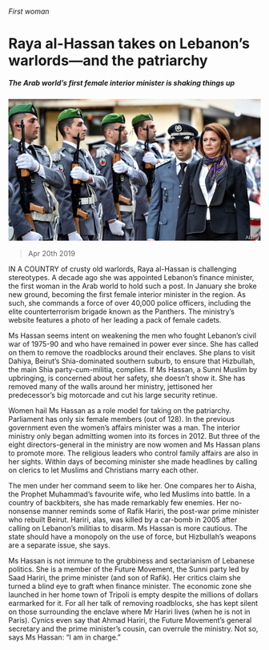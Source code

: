 ###### First woman

# Raya al-Hassan takes on Lebanon’s warlords—and the patriarchy 

##### The Arab world’s first female interior minister is shaking things up 

![image](images/20190420_MAP002_0.jpg) 

> Apr 20th 2019 

IN A COUNTRY of crusty old warlords, Raya al-Hassan is challenging stereotypes. A decade ago she was appointed Lebanon’s finance minister, the first woman in the Arab world to hold such a post. In January she broke new ground, becoming the first female interior minister in the region. As such, she commands a force of over 40,000 police officers, including the elite counterterrorism brigade known as the Panthers. The ministry’s website features a photo of her leading a pack of female cadets. 

Ms Hassan seems intent on weakening the men who fought Lebanon’s civil war of 1975-90 and who have remained in power ever since. She has called on them to remove the roadblocks around their enclaves. She plans to visit Dahiya, Beirut’s Shia-dominated southern suburb, to ensure that Hizbullah, the main Shia party-cum-militia, complies. If Ms Hassan, a Sunni Muslim by upbringing, is concerned about her safety, she doesn’t show it. She has removed many of the walls around her ministry, jettisoned her predecessor’s big motorcade and cut his large security retinue. 

Women hail Ms Hassan as a role model for taking on the patriarchy. Parliament has only six female members (out of 128). In the previous government even the women’s affairs minister was a man. The interior ministry only began admitting women into its forces in 2012. But three of the eight directors-general in the ministry are now women and Ms Hassan plans to promote more. The religious leaders who control family affairs are also in her sights. Within days of becoming minister she made headlines by calling on clerics to let Muslims and Christians marry each other. 

The men under her command seem to like her. One compares her to Aisha, the Prophet Muhammad’s favourite wife, who led Muslims into battle. In a country of backbiters, she has made remarkably few enemies. Her no-nonsense manner reminds some of Rafik Hariri, the post-war prime minister who rebuilt Beirut. Hariri, alas, was killed by a car-bomb in 2005 after calling on Lebanon’s militias to disarm. Ms Hassan is more cautious. The state should have a monopoly on the use of force, but Hizbullah’s weapons are a separate issue, she says. 

Ms Hassan is not immune to the grubbiness and sectarianism of Lebanese politics. She is a member of the Future Movement, the Sunni party led by Saad Hariri, the prime minister (and son of Rafik). Her critics claim she turned a blind eye to graft when finance minister. The economic zone she launched in her home town of Tripoli is empty despite the millions of dollars earmarked for it. For all her talk of removing roadblocks, she has kept silent on those surrounding the enclave where Mr Hariri lives (when he is not in Paris). Cynics even say that Ahmad Hariri, the Future Movement’s general secretary and the prime minister’s cousin, can overrule the ministry. Not so, says Ms Hassan: “I am in charge.” 

